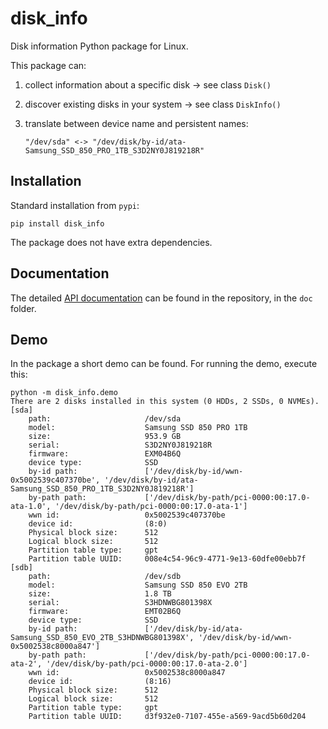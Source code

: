 # disk_info
Disk information Python package for Linux.

This package can:
1. collect information about a specific disk -> see class `Disk()`
2. discover existing disks in your system -> see class `DiskInfo()`
3. translate between device name and persistent names:

       "/dev/sda" <-> "/dev/disk/by-id/ata-Samsung_SSD_850_PRO_1TB_S3D2NY0J819218R" 

Installation
------------
Standard installation from `pypi`:

    pip install disk_info

The package does not have extra dependencies.

Documentation
-------------
The detailed [API documentation](file://doc/disk_info/index.html) can be found in the repository, in the `doc` folder.

Demo
----
In the package a short demo can be found. For running the demo, execute this:

    python -m disk_info.demo
    There are 2 disks installed in this system (0 HDDs, 2 SSDs, 0 NVMEs).
    [sda]
        path:                     /dev/sda
        model:                    Samsung SSD 850 PRO 1TB
        size:                     953.9 GB
        serial:                   S3D2NY0J819218R
        firmware:                 EXM04B6Q
        device type:              SSD
        by-id path:               ['/dev/disk/by-id/wwn-0x5002539c407370be', '/dev/disk/by-id/ata-Samsung_SSD_850_PRO_1TB_S3D2NY0J819218R']
        by-path path:             ['/dev/disk/by-path/pci-0000:00:17.0-ata-1.0', '/dev/disk/by-path/pci-0000:00:17.0-ata-1']
        wwn id:                   0x5002539c407370be
        device id:                (8:0)
        Physical block size:      512
        Logical block size:       512
        Partition table type:     gpt
        Partition table UUID:     008e4c54-96c9-4771-9e13-60dfe00ebb7f
    [sdb]
        path:                     /dev/sdb
        model:                    Samsung SSD 850 EVO 2TB
        size:                     1.8 TB
        serial:                   S3HDNWBG801398X
        firmware:                 EMT02B6Q
        device type:              SSD
        by-id path:               ['/dev/disk/by-id/ata-Samsung_SSD_850_EVO_2TB_S3HDNWBG801398X', '/dev/disk/by-id/wwn-0x5002538c8000a847']
        by-path path:             ['/dev/disk/by-path/pci-0000:00:17.0-ata-2', '/dev/disk/by-path/pci-0000:00:17.0-ata-2.0']
        wwn id:                   0x5002538c8000a847
        device id:                (8:16)
        Physical block size:      512
        Logical block size:       512
        Partition table type:     gpt
        Partition table UUID:     d3f932e0-7107-455e-a569-9acd5b60d204
